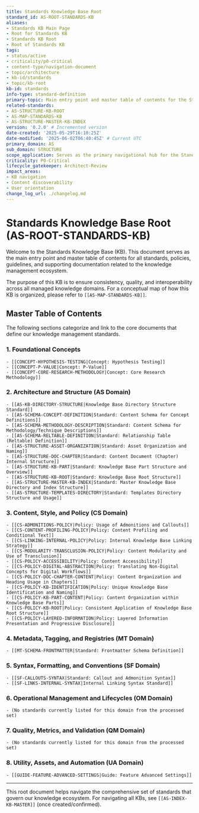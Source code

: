 ```yaml
---
title: Standards Knowledge Base Root
standard_id: AS-ROOT-STANDARDS-KB
aliases:
- Standards KB Main Page
- Root for Standards KB
- Standards KB Root
- Root of Standards KB
tags:
- status/active
- criticality/p0-critical
- content-type/navigation-document
- topic/architecture
- kb-id/standards
- topic/kb-root
kb-id: standards
info-type: standard-definition
primary-topic: Main entry point and master table of contents for the Standards Knowledge Base.
related-standards:
- AS-STRUCTURE-KB-ROOT
- AS-MAP-STANDARDS-KB
- AS-STRUCTURE-MASTER-KB-INDEX
version: '0.2.0' # Incremented version
date-created: '2025-05-29T16:10:25Z'
date-modified: '2025-06-02T06:40:45Z' # Current UTC
primary_domain: AS
sub_domain: STRUCTURE
scope_application: Serves as the primary navigational hub for the Standards Knowledge Base.
criticality: P0-Critical
lifecycle_gatekeeper: Architect-Review
impact_areas:
- KB navigation
- Content discoverability
- User orientation
change_log_url: ./changelog.md
---
```


# Standards Knowledge Base Root (AS-ROOT-STANDARDS-KB)

Welcome to the Standards Knowledge Base (KB). This document serves as the main entry point and master table of contents for all standards, policies, guidelines, and supporting documentation related to the knowledge management ecosystem.

The purpose of this KB is to ensure consistency, quality, and interoperability across all managed knowledge domains. For a conceptual map of how this KB is organized, please refer to `[[AS-MAP-STANDARDS-KB]]`.

## Master Table of Contents

The following sections categorize and link to the core documents that define our knowledge management standards.

### 1. Foundational Concepts
    - [[CONCEPT-HYPOTHESIS-TESTING|Concept: Hypothesis Testing]]
    - [[CONCEPT-P-VALUE|Concept: P-Value]]
    - [[CONCEPT-CORE-RESEARCH-METHODOLOGY|Concept: Core Research Methodology]]

### 2. Architecture and Structure (AS Domain)
    - [[AS-KB-DIRECTORY-STRUCTURE|Knowledge Base Directory Structure Standard]]
    - [[AS-SCHEMA-CONCEPT-DEFINITION|Standard: Content Schema for Concept Definitions]]
    - [[AS-SCHEMA-METHODOLOGY-DESCRIPTION|Standard: Content Schema for Methodology/Technique Descriptions]]
    - [[AS-SCHEMA-RELTABLE-DEFINITION|Standard: Relationship Table (Reltable) Definition]]
    - [[AS-STRUCTURE-ASSET-ORGANIZATION|Standard: Asset Organization and Naming]]
    - [[AS-STRUCTURE-DOC-CHAPTER|Standard: Content Document (Chapter) Internal Structure]]
    - [[AS-STRUCTURE-KB-PART|Standard: Knowledge Base Part Structure and Overview]]
    - [[AS-STRUCTURE-KB-ROOT|Standard: Knowledge Base Root Structure]]
    - [[AS-STRUCTURE-MASTER-KB-INDEX|Standard: Master Knowledge Base Directory and Index Structure]]
    - [[AS-STRUCTURE-TEMPLATES-DIRECTORY|Standard: Templates Directory Structure and Usage]]

### 3. Content, Style, and Policy (CS Domain)
    - [[CS-ADMONITIONS-POLICY|Policy: Usage of Admonitions and Callouts]]
    - [[CS-CONTENT-PROFILING-POLICY|Policy: Content Profiling and Conditional Text]]
    - [[CS-LINKING-INTERNAL-POLICY|Policy: Internal Knowledge Base Linking Strategy]]
    - [[CS-MODULARITY-TRANSCLUSION-POLICY|Policy: Content Modularity and Use of Transclusion]]
    - [[CS-POLICY-ACCESSIBILITY|Policy: Content Accessibility]]
    - [[CS-POLICY-DIGITAL-ABSTRACTION|Policy: Translating Non-Digital Concepts for Digital Workflows]]
    - [[CS-POLICY-DOC-CHAPTER-CONTENT|Policy: Content Organization and Heading Usage in Chapters]]
    - [[CS-POLICY-KB-IDENTIFICATION|Policy: Unique Knowledge Base Identification and Naming]]
    - [[CS-POLICY-KB-PART-CONTENT|Policy: Content Organization within Knowledge Base Parts]]
    - [[CS-POLICY-KB-ROOT|Policy: Consistent Application of Knowledge Base Root Structure]]
    - [[CS-POLICY-LAYERED-INFORMATION|Policy: Layered Information Presentation and Progressive Disclosure]]

### 4. Metadata, Tagging, and Registries (MT Domain)
    - [[MT-SCHEMA-FRONTMATTER|Standard: Frontmatter Schema Definition]]

### 5. Syntax, Formatting, and Conventions (SF Domain)
    - [[SF-CALLOUTS-SYNTAX|Standard: Callout and Admonition Syntax]]
    - [[SF-LINKS-INTERNAL-SYNTAX|Internal Linking Syntax Standard]]

### 6. Operational Management and Lifecycles (OM Domain)
    - (No standards currently listed for this domain from the processed set)

### 7. Quality, Metrics, and Validation (QM Domain)
    - (No standards currently listed for this domain from the processed set)

### 8. Utility, Assets, and Automation (UA Domain)
    - [[GUIDE-FEATURE-ADVANCED-SETTINGS|Guide: Feature Advanced Settings]]

---
This root document helps navigate the comprehensive set of standards that govern our knowledge ecosystem.
For navigating all KBs, see `[[AS-INDEX-KB-MASTER]]` (once created/confirmed).
